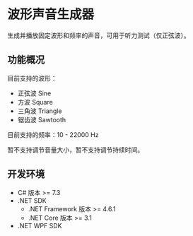 ﻿# 波形声音生成器

生成并播放固定波形和频率的声音，可用于听力测试（仅正弦波）。

## 功能概况

目前支持的波形：

* 正弦波 Sine
* 方波 Square
* 三角波 Triangle
* 锯齿波 Sawtooth

目前支持的频率：10 - 22000 Hz

暂不支持调节音量大小，暂不支持调节持续时间。

## 开发环境

* C# 版本 >= 7.3
* .NET SDK
  * .NET Framework 版本 >= 4.6.1
  * .NET Core 版本 >= 3.1
* .NET WPF SDK
